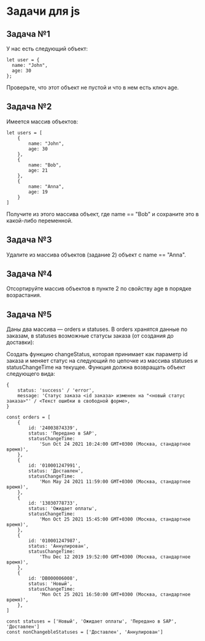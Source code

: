 # Задачи для js

## Задача №1

У нас есть следующий объект:

```
let user = {
  name: "John",
  age: 30
};
```

Проверьте, что этот объект не пустой и что в нем есть ключ age.

## Задача №2

Имеется массив объектов:

```
let users = [
	{
		name: "John",
		age: 30
	},
	{
		name: "Bob",
		age: 21
	},
	{
		name: "Anna",
		age: 19
	}
]
```

Получите из этого массива объект, где name == "Bob" и сохраните это в какой-либо переменной.

## Задача №3

Удалите из массива объектов (задание 2) объект с name == "Anna".

## Задача №4

Отсортируйте массив объектов в пункте 2 по свойству age в порядке возрастания.

## Задача №5

Даны два массива — orders и statuses. В orders хранятся данные по заказам, в statuses возможные статусы заказа (от создания до доставки):

Создать функцию changeStatus, которая принимает как параметр id заказа и меняет статус на следующий по цепочке из массива
statuses и statusChangeTime на текущее. Функция должна возвращать объект следующего вида:

```
{
	status: 'success' / 'error',
	message: 'Статус заказа <id заказа> изменен на "<новый статус заказа>"' / <Текст ошибки в свободной форме>,
}
```

```
const orders = [
	{
		id: '24003874339',
		status: 'Передано в SAP',
		statusChangeTime:
			'Sun Oct 24 2021 10:24:00 GMT+0300 (Москва, стандартное время)',
	},
	{
		id: '010001247991',
		status: 'Доставлен',
		statusChangeTime:
			'Mon May 24 2021 11:59:00 GMT+0300 (Москва, стандартное время)',
	},
	{
		id: '13030778733',
		status: 'Ожидает оплаты',
		statusChangeTime:
			'Mon Oct 25 2021 15:45:00 GMT+0300 (Москва, стандартное время)',
	},
	{
		id: '010001247987',
		status: 'Аннулирован',
		statusChangeTime:
			'Thu Dec 12 2019 19:52:00 GMT+0300 (Москва, стандартное время)',
	},
	{
		id: 'DB000006008',
		status: 'Новый',
		statusChangeTime:
			'Mon Oct 25 2021 16:50:00 GMT+0300 (Москва, стандартное время)',
	},
]

const statuses = ['Новый', 'Ожидает оплаты', 'Передано в SAP', 'Доставлен']
const nonChangebleStatuses = ['Доставлен', 'Аннулирован']
```

